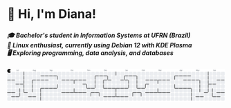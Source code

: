 <h1 align="left">👋 Hi, I'm Diana!</h1>

###

<h5 align="left">
🎓 Bachelor's student in Information Systems at UFRN (Brazil) <br>
🐧 Linux enthusiast, currently using Debian 12 with KDE Plasma <br>
🖥️ Exploring programming, data analysis, and databases
</h5>

###

<picture>
  <source media="(prefers-color-scheme: dark)" srcset="https://raw.githubusercontent.com/rodriguesdiana/rodriguesdiana/output/pacman-contribution-graph-dark.svg">
  <source media="(prefers-color-scheme: light)" srcset="https://raw.githubusercontent.com/rodriguesdiana/rodriguesdiana/output/pacman-contribution-graph.svg">
  <img alt="pacman contribution graph" src="https://raw.githubusercontent.com/rodriguesdiana/rodriguesdiana/output/pacman-contribution-graph.svg">
</picture>
